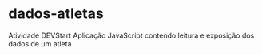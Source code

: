 # dados-atletas
Atividade DEVStart Aplicação JavaScript contendo leitura e exposição dos dados de um atleta
